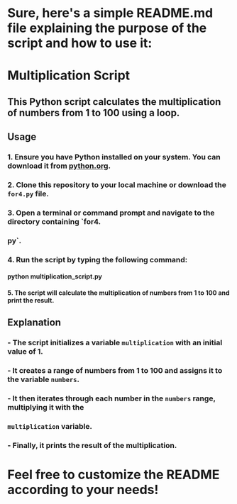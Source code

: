 # Sure, here's a simple README.md file explaining the purpose of the script and how to use it:

# Multiplication Script

## This Python script calculates the multiplication of numbers from 1 to 100 using a loop.

## Usage

### 1. Ensure you have Python installed on your system. You can download it from [python.org](https://www.python.org/downloads/).

### 2. Clone this repository to your local machine or download the `for4.py` file.

### 3. Open a terminal or command prompt and navigate to the directory containing `for4.

### py`.

### 4. Run the script by typing the following command:

#### python multiplication_script.py

#### 5. The script will calculate the multiplication of numbers from 1 to 100 and print the result.

## Explanation

### - The script initializes a variable `multiplication` with an initial value of 1.
### - It creates a range of numbers from 1 to 100 and assigns it to the variable `numbers`.
### - It then iterates through each number in the `numbers` range, multiplying it with the 
### `multiplication` variable.

### - Finally, it prints the result of the multiplication.



# Feel free to customize the README according to your needs!